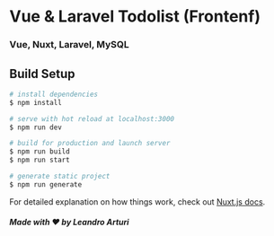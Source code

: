 # Vue & Laravel Todolist (Frontenf)

### Vue, Nuxt, Laravel, MySQL

## Build Setup

```bash
# install dependencies
$ npm install

# serve with hot reload at localhost:3000
$ npm run dev

# build for production and launch server
$ npm run build
$ npm run start

# generate static project
$ npm run generate
```

For detailed explanation on how things work, check out [Nuxt.js docs](https://nuxtjs.org).

##### Made with ❤️ by Leandro Arturi

